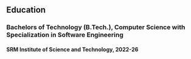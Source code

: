 ## Education

### Bachelors of Technology (B.Tech.), Computer Science with Specialization in Software Engineering

#### SRM Institute of Science and Technology, 2022-26

